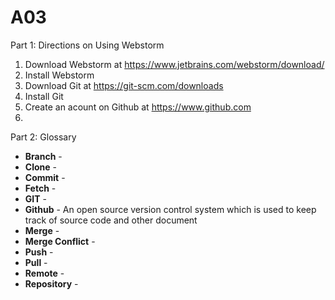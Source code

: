 # A03

Part 1: Directions on Using Webstorm
1. Download Webstorm at https://www.jetbrains.com/webstorm/download/ 
2. Install Webstorm
3. Download Git at https://git-scm.com/downloads
4. Install Git
5. Create an acount on Github at https://www.github.com
6. 

Part 2: Glossary

- **Branch** - 
- **Clone** -
- **Commit** -
- **Fetch** -
- **GIT** -
- **Github** - An open source version control system which is used to keep track of source code and other document
- **Merge** -
- **Merge Conflict** -
- **Push** -
- **Pull** -
- **Remote** -
- **Repository** -

